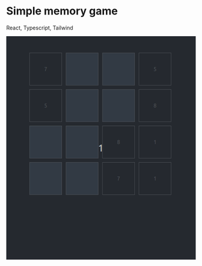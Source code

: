 # Simple memory game

React, Typescript, Tailwind

<p align="center">
 <img src="docs/demo.gif">
</p>
